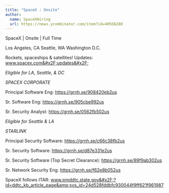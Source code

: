 ```yaml
---
title: "SpaceX : Onsite"
author:
  name: SpaceXHiring
  url: https://news.ycombinator.com/item?id=40568280
---
```

SpaceX | Onsite | Full Time

Los Angeles, CA
Seattle, WA
Washington D.C.

Rockets, spaceships &amp; satellites! Updates: www.spacex.com&#x2F;updates&#x2F;

<i>Eligible for LA, Seattle, &amp; DC</i>

<i>SPACEX CORPORATE</i>

Principal Software Eng: <a href="https:&#x2F;&#x2F;grnh.se&#x2F;908420eb2us" rel="nofollow">https:&#x2F;&#x2F;grnh.se&#x2F;908420eb2us</a>

Sr. Software Eng: <a href="https:&#x2F;&#x2F;grnh.se&#x2F;905cbe992us" rel="nofollow">https:&#x2F;&#x2F;grnh.se&#x2F;905cbe992us</a>

Sr. Security Analyst: <a href="https:&#x2F;&#x2F;grnh.se&#x2F;0562fb502us" rel="nofollow">https:&#x2F;&#x2F;grnh.se&#x2F;0562fb502us</a>

<i>Eligible for Seattle &amp; LA</i>

<i>STARLINK</i>

Principal Security Software: <a href="https:&#x2F;&#x2F;grnh.se&#x2F;c66c38fb2us" rel="nofollow">https:&#x2F;&#x2F;grnh.se&#x2F;c66c38fb2us</a>

Sr. Security Software: <a href="https:&#x2F;&#x2F;grnh.se&#x2F;d87e331e2us" rel="nofollow">https:&#x2F;&#x2F;grnh.se&#x2F;d87e331e2us</a>

Sr. Security Software (Top Secret Clearance): <a href="https:&#x2F;&#x2F;grnh.se&#x2F;89f9ab302us" rel="nofollow">https:&#x2F;&#x2F;grnh.se&#x2F;89f9ab302us</a>

Sr. Network Security Eng: <a href="https:&#x2F;&#x2F;grnh.se&#x2F;f62e8b052us" rel="nofollow">https:&#x2F;&#x2F;grnh.se&#x2F;f62e8b052us</a>

SpaceX follows ITAR: www.pmddtc.state.gov&#x2F;?id=ddtc_kb_article_page&amp;sys_id=24d528fddbfc930044f9ff621f961987
